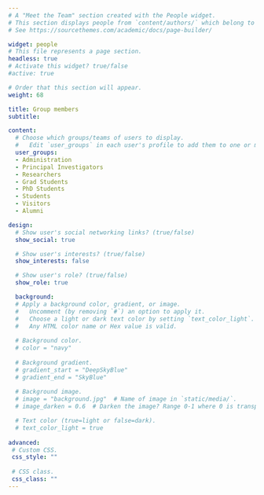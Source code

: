 ```yaml
---
# A "Meet the Team" section created with the People widget.
# This section displays people from `content/authors/` which belong to the `user_groups` below.
# See https://sourcethemes.com/academic/docs/page-builder/

widget: people
# This file represents a page section.
headless: true
# Activate this widget? true/false
#active: true

# Order that this section will appear.
weight: 68

title: Group members
subtitle:

content:
  # Choose which groups/teams of users to display.
  #   Edit `user_groups` in each user's profile to add them to one or more of these groups.
  user_groups:
  - Administration
  - Principal Investigators
  - Researchers
  - Grad Students
  - PhD Students
  - Students
  - Visitors
  - Alumni

design:
  # Show user's social networking links? (true/false)
  show_social: true

  # Show user's interests? (true/false)
  show_interests: false

  # Show user's role? (true/false)
  show_role: true

  background:
  # Apply a background color, gradient, or image.
  #   Uncomment (by removing `#`) an option to apply it.
  #   Choose a light or dark text color by setting `text_color_light`.
  #   Any HTML color name or Hex value is valid.
  
  # Background color.
  # color = "navy"
  
  # Background gradient.
  # gradient_start = "DeepSkyBlue"
  # gradient_end = "SkyBlue"
  
  # Background image.
  # image = "background.jpg"  # Name of image in `static/media/`.
  # image_darken = 0.6  # Darken the image? Range 0-1 where 0 is transparent and 1 is opaque.

  # Text color (true=light or false=dark).
  # text_color_light = true  
  
advanced:
 # Custom CSS. 
 css_style: ""
 
 # CSS class.
 css_class: ""
---
```

